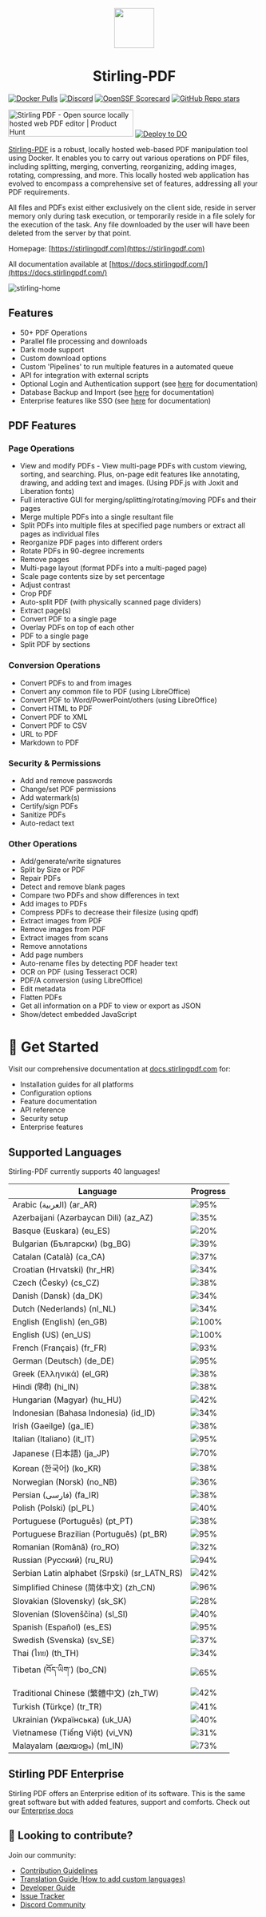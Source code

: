 <p align="center"><img src="https://raw.githubusercontent.com/Stirling-Tools/Stirling-PDF/main/docs/stirling.png" width="80"></p>
<h1 align="center">Stirling-PDF</h1>

[![Docker Pulls](https://img.shields.io/docker/pulls/frooodle/s-pdf)](https://hub.docker.com/r/frooodle/s-pdf)
[![Discord](https://img.shields.io/discord/1068636748814483718?label=Discord)](https://discord.gg/HYmhKj45pU)
[![OpenSSF Scorecard](https://api.scorecard.dev/projects/github.com/Stirling-Tools/Stirling-PDF/badge)](https://scorecard.dev/viewer/?uri=github.com/Stirling-Tools/Stirling-PDF)
[![GitHub Repo stars](https://img.shields.io/github/stars/stirling-tools/stirling-pdf?style=social)](https://github.com/Stirling-Tools/stirling-pdf)

<a href="https://www.producthunt.com/posts/stirling-pdf?embed=true&utm_source=badge-featured&utm_medium=badge&utm_souce=badge-stirling&#0045;pdf" target="_blank"><img src="https://api.producthunt.com/widgets/embed-image/v1/featured.svg?post_id=641239&theme=light" alt="Stirling&#0032;PDF - Open&#0032;source&#0032;locally&#0032;hosted&#0032;web&#0032;PDF&#0032;editor | Product Hunt" style="width: 250px; height: 54px;" width="250" height="54" /></a>
[![Deploy to DO](https://www.deploytodo.com/do-btn-blue.svg)](https://cloud.digitalocean.com/apps/new?repo=https://github.com/Stirling-Tools/Stirling-PDF/tree/digitalOcean&refcode=c3210994b1af)

[Stirling-PDF](https://www.stirlingpdf.com) is a robust, locally hosted web-based PDF manipulation tool using Docker. It enables you to carry out various operations on PDF files, including splitting, merging, converting, reorganizing, adding images, rotating, compressing, and more. This locally hosted web application has evolved to encompass a comprehensive set of features, addressing all your PDF requirements.

All files and PDFs exist either exclusively on the client side, reside in server memory only during task execution, or temporarily reside in a file solely for the execution of the task. Any file downloaded by the user will have been deleted from the server by that point.

Homepage: [https://stirlingpdf.com](https://stirlingpdf.com)

All documentation available at [https://docs.stirlingpdf.com/](https://docs.stirlingpdf.com/)

![stirling-home](images/stirling-home.jpg)

## Features

- 50+ PDF Operations
- Parallel file processing and downloads
- Dark mode support
- Custom download options
- Custom 'Pipelines' to run multiple features in a automated queue
- API for integration with external scripts
- Optional Login and Authentication support (see [here](https://docs.stirlingpdf.com/Advanced%20Configuration/System%20and%20Security) for documentation)
- Database Backup and Import (see [here](https://docs.stirlingpdf.com/Advanced%20Configuration/DATABASE) for documentation)
- Enterprise features like SSO (see [here](https://docs.stirlingpdf.com/Advanced%20Configuration/Single%20Sign-On%20Configuration) for documentation)

## PDF Features

### Page Operations

- View and modify PDFs - View multi-page PDFs with custom viewing, sorting, and searching. Plus, on-page edit features like annotating, drawing, and adding text and images. (Using PDF.js with Joxit and Liberation fonts)
- Full interactive GUI for merging/splitting/rotating/moving PDFs and their pages
- Merge multiple PDFs into a single resultant file
- Split PDFs into multiple files at specified page numbers or extract all pages as individual files
- Reorganize PDF pages into different orders
- Rotate PDFs in 90-degree increments
- Remove pages
- Multi-page layout (format PDFs into a multi-paged page)
- Scale page contents size by set percentage
- Adjust contrast
- Crop PDF
- Auto-split PDF (with physically scanned page dividers)
- Extract page(s)
- Convert PDF to a single page
- Overlay PDFs on top of each other
- PDF to a single page
- Split PDF by sections

### Conversion Operations

- Convert PDFs to and from images
- Convert any common file to PDF (using LibreOffice)
- Convert PDF to Word/PowerPoint/others (using LibreOffice)
- Convert HTML to PDF
- Convert PDF to XML
- Convert PDF to CSV
- URL to PDF
- Markdown to PDF

### Security & Permissions

- Add and remove passwords
- Change/set PDF permissions
- Add watermark(s)
- Certify/sign PDFs
- Sanitize PDFs
- Auto-redact text

### Other Operations

- Add/generate/write signatures
- Split by Size or PDF
- Repair PDFs
- Detect and remove blank pages
- Compare two PDFs and show differences in text
- Add images to PDFs
- Compress PDFs to decrease their filesize (using qpdf)
- Extract images from PDF
- Remove images from PDF
- Extract images from scans
- Remove annotations
- Add page numbers
- Auto-rename files by detecting PDF header text
- OCR on PDF (using Tesseract OCR)
- PDF/A conversion (using LibreOffice)
- Edit metadata
- Flatten PDFs
- Get all information on a PDF to view or export as JSON
- Show/detect embedded JavaScript



# 📖 Get Started

Visit our comprehensive documentation at [docs.stirlingpdf.com](https://docs.stirlingpdf.com) for:

- Installation guides for all platforms
- Configuration options
- Feature documentation
- API reference
- Security setup
- Enterprise features


## Supported Languages

Stirling-PDF currently supports 40 languages!

| Language                                     | Progress                               |
| -------------------------------------------- | -------------------------------------- |
| Arabic (العربية) (ar_AR)                        | ![95%](https://geps.dev/progress/95)   |
| Azerbaijani (Azərbaycan Dili) (az_AZ)        | ![35%](https://geps.dev/progress/35)   |
| Basque (Euskara) (eu_ES)                     | ![20%](https://geps.dev/progress/20)   |
| Bulgarian (Български) (bg_BG)                | ![39%](https://geps.dev/progress/39)   |
| Catalan (Català) (ca_CA)                     | ![37%](https://geps.dev/progress/37)   |
| Croatian (Hrvatski) (hr_HR)                  | ![34%](https://geps.dev/progress/34)   |
| Czech (Česky) (cs_CZ)                        | ![38%](https://geps.dev/progress/38)   |
| Danish (Dansk) (da_DK)                       | ![34%](https://geps.dev/progress/34)   |
| Dutch (Nederlands) (nl_NL)                   | ![34%](https://geps.dev/progress/34)   |
| English (English) (en_GB)                    | ![100%](https://geps.dev/progress/100) |
| English (US) (en_US)                         | ![100%](https://geps.dev/progress/100) |
| French (Français) (fr_FR)                    | ![93%](https://geps.dev/progress/93)   |
| German (Deutsch) (de_DE)                     | ![95%](https://geps.dev/progress/95)   |
| Greek (Ελληνικά) (el_GR)                     | ![38%](https://geps.dev/progress/38)   |
| Hindi (हिंदी) (hi_IN)                          | ![38%](https://geps.dev/progress/38)   |
| Hungarian (Magyar) (hu_HU)                   | ![42%](https://geps.dev/progress/42)   |
| Indonesian (Bahasa Indonesia) (id_ID)        | ![34%](https://geps.dev/progress/34)   |
| Irish (Gaeilge) (ga_IE)                      | ![38%](https://geps.dev/progress/38)   |
| Italian (Italiano) (it_IT)                   | ![95%](https://geps.dev/progress/95)   |
| Japanese (日本語) (ja_JP)                    | ![70%](https://geps.dev/progress/70)   |
| Korean (한국어) (ko_KR)                      | ![38%](https://geps.dev/progress/38)   |
| Norwegian (Norsk) (no_NB)                    | ![36%](https://geps.dev/progress/36)   |
| Persian (فارسی) (fa_IR)                      | ![38%](https://geps.dev/progress/38)   |
| Polish (Polski) (pl_PL)                      | ![40%](https://geps.dev/progress/40)   |
| Portuguese (Português) (pt_PT)               | ![38%](https://geps.dev/progress/38)   |
| Portuguese Brazilian (Português) (pt_BR)     | ![95%](https://geps.dev/progress/95)   |
| Romanian (Română) (ro_RO)                    | ![32%](https://geps.dev/progress/32)   |
| Russian (Русский) (ru_RU)                    | ![94%](https://geps.dev/progress/94)   |
| Serbian Latin alphabet (Srpski) (sr_LATN_RS) | ![42%](https://geps.dev/progress/42)   |
| Simplified Chinese (简体中文) (zh_CN)         | ![96%](https://geps.dev/progress/96)   |
| Slovakian (Slovensky) (sk_SK)                | ![28%](https://geps.dev/progress/28)   |
| Slovenian (Slovenščina) (sl_SI)              | ![40%](https://geps.dev/progress/40)   |
| Spanish (Español) (es_ES)                    | ![95%](https://geps.dev/progress/95)   |
| Swedish (Svenska) (sv_SE)                    | ![37%](https://geps.dev/progress/37)   |
| Thai (ไทย) (th_TH)                           | ![34%](https://geps.dev/progress/34)   |
| Tibetan (བོད་ཡིག་) (bo_CN)                     | ![65%](https://geps.dev/progress/65) |
| Traditional Chinese (繁體中文) (zh_TW)        | ![42%](https://geps.dev/progress/42)   |
| Turkish (Türkçe) (tr_TR)                     | ![41%](https://geps.dev/progress/41)   |
| Ukrainian (Українська) (uk_UA)               | ![40%](https://geps.dev/progress/40)   |
| Vietnamese (Tiếng Việt) (vi_VN)              | ![31%](https://geps.dev/progress/31)   |
| Malayalam (മലയാളം) (ml_IN)              | ![73%](https://geps.dev/progress/73)   |

## Stirling PDF Enterprise

Stirling PDF offers an Enterprise edition of its software. This is the same great software but with added features, support and comforts.
Check out our [Enterprise docs](https://docs.stirlingpdf.com/Pro)


## 🤝 Looking to contribute?

Join our community:
- [Contribution Guidelines](CONTRIBUTING.md)
- [Translation Guide (How to add custom languages)](devGuide/HowToAddNewLanguage.md)
- [Developer Guide](devGuide/DeveloperGuide.md)
- [Issue Tracker](https://github.com/Stirling-Tools/Stirling-PDF/issues)
- [Discord Community](https://discord.gg/HYmhKj45pU)
